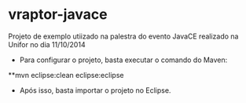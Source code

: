 vraptor-javace
==============

Projeto de exemplo utiizado na palestra do evento JavaCE realizado na Unifor no dia 11/10/2014 

- Para configurar o projeto, basta executar o comando do Maven:

**mvn eclipse:clean eclipse:eclipse

- Após isso, basta importar o projeto no Eclipse.
